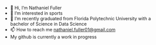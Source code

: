 - 👋 Hi, I’m Nathaniel Fuller
- 👀 I’m interested in sports
- 🌱 I’m recently graduated from Florida Polytechnic University with a bachelor of Science in Data Science
- 📫 How to reach me nathaniel.fuller01@gmail.com
- My github is currently a work in progress

<!---
nfuller7999/nfuller7999 is a ✨ special ✨ repository because its `README.md` (this file) appears on your GitHub profile.
You can click the Preview link to take a look at your changes.
--->
